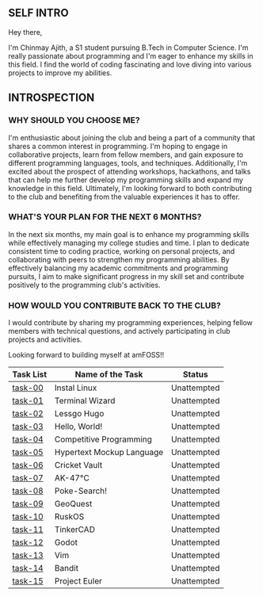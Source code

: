 ## SELF INTRO

Hey there,

I'm Chinmay Ajith, a S1 student pursuing B.Tech in Computer Science. I'm really passionate about programming and I'm eager to enhance my skills in this field. I find the world of coding fascinating and love diving into various projects to improve my abilities. 

## INTROSPECTION

### WHY SHOULD YOU CHOOSE ME?

I'm enthusiastic about joining the club and being a part of a community that shares a common interest in programming. I'm hoping to engage in collaborative projects, learn from fellow members, and gain exposure to different programming languages, tools, and techniques. Additionally, I'm excited about the prospect of attending workshops, hackathons, and talks that can help me further develop my programming skills and expand my knowledge in this field. Ultimately, I'm looking forward to both contributing to the club and benefiting from the valuable experiences it has to offer.

### WHAT'S YOUR PLAN FOR THE NEXT 6 MONTHS?

In the next six months, my main goal is to enhance my programming skills while effectively managing my college studies and time. I plan to dedicate consistent time to coding practice, working on personal projects, and collaborating with peers to strengthen my programming abilities. By effectively balancing my academic commitments and programming pursuits, I aim to make significant progress in my skill set and contribute positively to the programming club's activities.

### HOW WOULD YOU CONTRIBUTE BACK TO THE CLUB?

I would contribute by sharing my programming experiences, helping fellow members with technical questions, and actively participating in club projects and activities.

Looking forward to building myself at amFOSS!!


| Task List                                                                   | Name of the Task            | Status             |
|-----------------------------------------------------------------------------|-----------------------------|--------------------|
| [task-00](https://github.com/chimnayajith/amfoss-tasks/tree/main//task-00)  | Instal Linux                | Unattempted        |
| [task-01](https://github.com/chimnayajith/amfoss-tasks/tree/main//task-01)  | Terminal Wizard             | Unattempted        |
| [task-02](https://github.com/chimnayajith/amfoss-tasks/tree/main//task-02)  | Lessgo Hugo                 | Unattempted        |
| [task-03](https://github.com/chimnayajith/amfoss-tasks/tree/main//task-03)  | Hello, World!               | Unattempted        |
| [task-04](https://github.com/chimnayajith/amfoss-tasks/tree/main//task-04)  | Competitive Programming     | Unattempted        |
| [task-05](https://github.com/chimnayajith/amfoss-tasks/tree/main//task-05)  | Hypertext Mockup Language   | Unattempted        |
| [task-06](https://github.com/chimnayajith/amfoss-tasks/tree/main//task-06)  | Cricket Vault               | Unattempted        |
| [task-07](https://github.com/chimnayajith/amfoss-tasks/tree/main//task-07)  | AK-47℃                     | Unattempted        |
| [task-08](https://github.com/chimnayajith/amfoss-tasks/tree/main//task-08)  | Poke-Search!                | Unattempted        |
| [task-09](https://github.com/chimnayajith/amfoss-tasks/tree/main//task-09)  | GeoQuest                    | Unattempted        |
| [task-10](https://github.com/chimnayajith/amfoss-tasks/tree/main//task-10)  | RuskOS                      | Unattempted        |
| [task-11](https://github.com/chimnayajith/amfoss-tasks/tree/main//task-11)  | TinkerCAD                   | Unattempted        |
| [task-12](https://github.com/chimnayajith/amfoss-tasks/tree/main//task-12)  | Godot                       | Unattempted        |
| [task-13](https://github.com/chimnayajith/amfoss-tasks/tree/main//task-13)  | Vim                         | Unattempted        |
| [task-14](https://github.com/chimnayajith/amfoss-tasks/tree/main//task-14)  | Bandit                      | Unattempted        |
| [task-15](https://github.com/chimnayajith/amfoss-tasks/tree/main//task-15)  | Project Euler               | Unattempted        |
